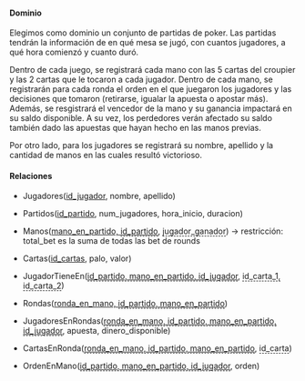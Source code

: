 #### Dominio

Elegimos como dominio un conjunto de partidas de poker. Las partidas tendrán la información de en qué mesa se jugó, con cuantos jugadores, a qué hora comienzó y cuanto duró.

Dentro de cada juego, se registrará cada mano con las 5 cartas del croupier y las 2 cartas que le tocaron a cada jugador. Dentro de cada mano, se registrarán para cada ronda el orden en el que juegaron los jugadores y las decisiones que tomaron (retirarse, igualar la apuesta o apostar más). Además, se resgistrará el vencedor de la mano y su ganancia impactará en su saldo disponible. A su vez, los perdedores verán afectado su saldo también dado las apuestas que hayan hecho en las manos previas.

Por otro lado, para los jugadores se registrará su nombre, apellido y la cantidad de manos en las cuales resultó victorioso.

#### Relaciones

- Jugadores(<u>id_jugador</u>, nombre, apellido)

- Partidos(<u>id_partido</u>, num_jugadores, hora_inicio, duracion)

- Manos(<u>mano_en_partido, <span style='border-bottom: 1px dashed;'>id_partido</span></u>, <span style='border-bottom: 1px dashed;'>jugador_ganador</span>) -> restricción: total_bet es la suma de todas las bet de rounds

- Cartas(<u>id_cartas</u>, palo, valor)

- JugadorTieneEn(<u><span style='border-bottom: 1px dashed;'>id_partido, mano_en_partido, id_jugador</u>, <span style='border-bottom: 1px dashed;'>id_carta_1, id_carta_2</span>)

- Rondas(<u>ronda_en_mano, <span style='border-bottom: 1px dashed;'>id_partido, mano_en_partido</span></u>)

- JugadoresEnRondas(<span style='border-bottom: 1px dashed;'><u>ronda_en_mano, id_partido, mano_en_partido, id_jugador</span></u>, apuesta, dinero_disponible)

- CartasEnRonda(<span style='border-bottom: 1px dashed;'><u>ronda_en_mano, id_partido, mano_en_partido</span></u>, <span style='border-bottom: 1px dashed;'>id_carta</span>)

- OrdenEnMano(<u><span style='border-bottom: 1px dashed;'>id_partido, mano_en_partido, id_jugador</span></u>, orden)


